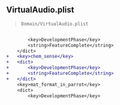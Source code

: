 ## VirtualAudio.plist

> `Domain/VirtualAudio.plist`

```diff

 		<key>DevelopmentPhase</key>
 		<string>FeatureComplete</string>
 	</dict>
+	<key>chem_sense</key>
+	<dict>
+		<key>DevelopmentPhase</key>
+		<string>FeatureComplete</string>
+	</dict>
 	<key>mat_format_in_parrot</key>
 	<dict>
 		<key>DevelopmentPhase</key>

```
